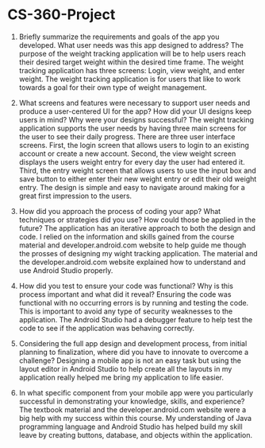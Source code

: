 # CS-360-Project

1. Briefly summarize the requirements and goals of the app you developed. What user needs was this app designed to address?
The purpose of the weight tracking application will be to help users reach their desired target weight within the desired time frame. The weight tracking application has three screens: Login, view weight, and enter weight. The weight tracking application is for users that like to work towards a goal for their own type of weight management.

2. What screens and features were necessary to support user needs and produce a user-centered UI for the app? How did your UI designs keep users in mind? Why were your designs successful?
The weight tracking application supports the user needs by having three main screens for the user to see their daily progress. There are three user interface screens. First, the login screen that allows users to login to an existing account or create a new account. Second, the view weight screen displays the users weight entry for every day the user had entered it. Third, the entry weight screen that allows users to use the input box and save button to either enter their new weight entry or edit their old weight entry. The design is simple and easy to navigate around making for a great first impression to the users.

3. How did you approach the process of coding your app? What techniques or strategies did you use? How could those be applied in the future?
The application has an iterative approach to both the design and code. I relied on the information and skills gained from the course material and developer.android.com website to help guide me though the prosses of designing my wight tracking application. The material and the developer.android.com website explained how to understand and use Android Studio properly.

4. How did you test to ensure your code was functional? Why is this process important and what did it reveal?
Ensuring the code was functional with no occurring errors is by running and testing the code. This is important to avoid any type of security weaknesses to the application. The Android Studio had a debugger feature to help test the code to see if the application was behaving correctly.

5. Considering the full app design and development process, from initial planning to finalization, where did you have to innovate to overcome a challenge?
Designing a mobile app is not an easy task but using the layout editor in Android Studio to help create all the layouts in my application really helped me bring my application to life easier.

6. In what specific component from your mobile app were you particularly successful in demonstrating your knowledge, skills, and experience?
The textbook material and the developer.android.com website were a big help with my success within this course. My understanding of Java programming language and Android Studio has helped build my skill leave by creating buttons, database, and objects within the application.
